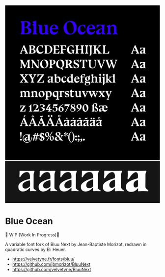 ![Sample](documentation/drawbot/basic-specimen.png)
![Interp](documentation/interp.png)

# Blue Ocean
🚧 WIP (Work In Progress)🚧

A variable font fork of Bluu Next by Jean-Baptiste Morizot, redrawn in quadratic curves by Eli Heuer.

* https://velvetyne.fr/fonts/bluu/
* https://github.com/jbmorizot/BluuNext
* https://github.com/velvetyne/BluuNext
